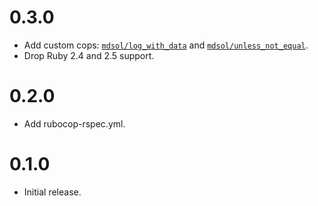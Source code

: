 # 0.3.0
- Add custom cops: [`mdsol/log_with_data`](lib/rubocop/cop/mdsol/log_with_data.rb) and [`mdsol/unless_not_equal`](lib/rubocop/cop/mdsol/unless_not_equal.rb).
- Drop Ruby 2.4 and 2.5 support.

# 0.2.0
- Add rubocop-rspec.yml.

# 0.1.0
- Initial release.

